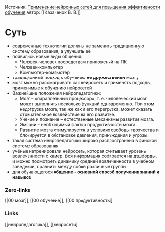 Источник: [Применение нейронных сетей для повышения эффективности обучения](https://www.elibrary.ru/item.asp?id=44325291)
Автор: [[Казаченок В. В.]]
# Суть
- современные технологии должны не заменить традиционную систему образования, а улучшить её
- появились новые виды общения:
	- Человек-человек посредством приложений на ПК
	- Человек-компьютер
	- Компьютер-компьютер
- традиционный подход к обучению **не дружественен** мозгу
- мозг можно рассматривать как нейросеть и применять подходы, применимые к обучению нейросетей
- Важнейшие положения нейропедагогики:
	- Мозг – «параллельный процессор», т. е. человеческий мозг может выполнять несколько функций одновременно. При этом недогрузка мозга, так же как и его перегрузка, может оказать отрицательное воздействие на его развитие.
	- Учение и познание – естественные механизмы развития мозга.
	- Эмоции – необходимый фактор продуктивности мозга.
	- Развитие мозга стимулируется в условиях свободы творчества и блокируется в обстановке давления, принуждения и угрозы.
- такая система нейропедагогики широко распространена в финской системе образования
- учёные натренировали нейросеть, которая считывает уровень вовлечённости с камер. Вся информация собирается на дэшборды, и можно посмотреть динамику средней вовлеченности в учебном заведении, сравнить между собой различные группы
- для обучающегося **общение - основной способ получения знаний и навыков**

### Zero-links
[[00 мозг]], [[00 обучение]], [[00 продуктивность]]

### Links
[[нейропедагогика]], [[нейросети]